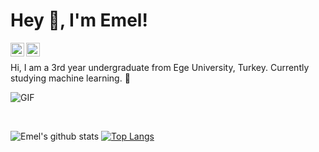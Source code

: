 # Hey 👋, I'm Emel!

<a href="https://www.linkedin.com/in/emel-kayac%C4%B1-825a19178/">
  <img align="left" alt="Emel's LinkedIN" width="22px" src="https://cdn.jsdelivr.net/npm/simple-icons@v3/icons/linkedin.svg" />
<a />

<a href="https://www.kaggle.com/emelkayaci">
  <img align="left" alt="Emel's Kaggle" width="22px" src="https://cdn.jsdelivr.net/npm/simple-icons@3.1.0/icons/kaggle.svg" />
</a>
<br />
<p align="left"> 
  
Hi, I am a 3rd year undergraduate from Ege University, Turkey. Currently studying machine learning. 🤖 

<img align="center" alt="GIF" src="https://media.giphy.com/media/tczJoRU7XwBS8/giphy.gif" />
  </p>
<br />

![Emel's github stats](https://github-readme-stats.vercel.app/api?username=emel-kayaci&count_private=true&theme=tokyonight&show_icons=true&hide=stars,issues&line_height=31)
[![Top Langs](https://github-readme-stats.vercel.app/api/top-langs/?username=emel-kayaci&layout=compact&show_icons=true&theme=tokyonight)](https://github.com/emel-kayaci/github-readme-stats)

